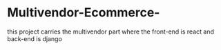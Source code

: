 # Multivendor-Ecommerce-
this project carries the multivendor part where the front-end is react and back-end is django

